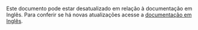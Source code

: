 Este documento pode estar desatualizado em relação à documentação em Inglês. Para conferir se há novas atualizações acesse a <a href="/">documentação em Inglês</a>.
